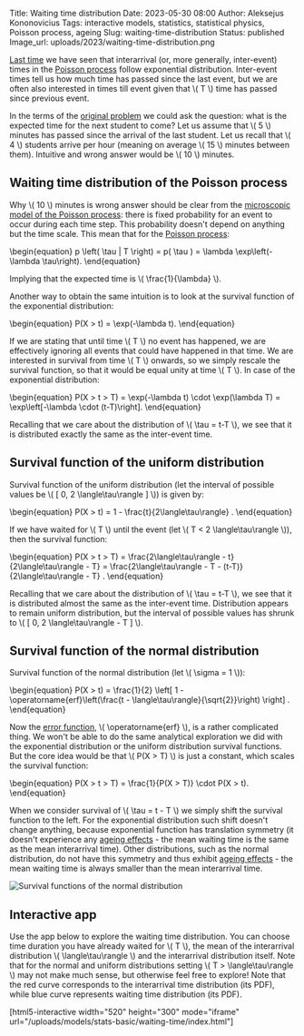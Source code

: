 Title: Waiting time distribution
Date: 2023-05-30 08:00
Author: Aleksejus Kononovicius
Tags: interactive models, statistics, statistical physics, Poisson process, ageing
Slug: waiting-time-distribution
Status: published
Image_url: uploads/2023/waiting-time-distribution.png

[Last time]({filename}/articles/2023/poisson-process-interarrival-times.md)
we have seen that interarrival (or, more generally, inter-event) times in
the [Poisson process](/tag/poisson-process/) follow exponential
distribution. Inter-event times tell us how much time has passed since the
last event, but we are often also interested in times till event given that
\\\( T \\\) time has passed since previous event.

In the terms of the [original
problem]({filename}/articles/2023/poisson-process.md) we could ask the
question: what is the expected time for the next student to come? Let us
assume that \\\( 5 \\\) minutes has passed since the arrival of the last
student. Let us recall that \\\( 4 \\\) students arrive per hour (meaning on
average \\\( 15 \\\) minutes between them). Intuitive and wrong answer
would be \\\( 10 \\\) minutes.
<!--more-->

## Waiting time distribution of the Poisson process

Why \\\( 10 \\\) minutes is wrong answer should be clear from the
[microscopic model of the Poisson
process]({filename}/articles/2023/poisson-process-interarrival-times.md):
there is fixed probability for an event to occur during each time step. This
probability doesn't depend on anything but the time scale. This mean that
for the [Poisson process](/tag/poisson-process/):

\begin{equation}
p \left( \tau | T \right) = p( \tau ) = \lambda \exp\left(- \lambda \tau\right).
\end{equation}

Implying that the expected time is \\\( \frac{1}{\lambda} \\\).

Another way to obtain the same intuition is to look at the survival function
of the exponential distribution:

\begin{equation}
P(X > t) = \exp(-\lambda t).
\end{equation}

If we are stating that until time \\\( T \\\) no event has happened, we are
effectively ignoring all events that could have happened in that time. We
are interested in survival from time \\\( T \\\) onwards, so we simply
rescale the survival function, so that it would be equal unity at time
\\\( T \\\). In case of the exponential distribution:

\begin{equation}
P(X > t > T) = \exp(-\lambda t) \cdot \exp(\lambda T)
    = \exp\left[-\lambda \cdot (t-T)\right].
\end{equation}

Recalling that we care about the distribution of \\\( \tau = t-T \\\), we
see that it is distributed exactly the same as the inter-event time.

## Survival function of the uniform distribution

Survival function of the uniform distribution (let the interval of possible
values be \\\( [ 0, 2 \langle\tau\rangle ] \\\)) is given by:

\begin{equation}
P(X > t) = 1 - \frac{t}{2\langle\tau\rangle} .
\end{equation}

If we have waited for \\\( T \\\) until the event (let
\\\( T < 2 \langle\tau\rangle \\\)), then the survival function:

\begin{equation}
P(X > t > T) = \frac{2\langle\tau\rangle - t}{2\langle\tau\rangle - T}
    = \frac{2\langle\tau\rangle - T - (t-T)}{2\langle\tau\rangle - T} .
\end{equation}

Recalling that we care about the distribution of \\\( \tau = t-T \\\), we
see that it is distributed almost the same as the inter-event time.
Distribution appears to remain uniform distribution, but the interval of
possible values has shrunk to \\\( [ 0, 2 \langle\tau\rangle - T ] \\\).

## Survival function of the normal distribution

Survival function of the normal distribution (let \\\( \sigma = 1 \\\)):

\begin{equation}
P(X > t) = \frac{1}{2} \left[ 1 - \operatorname{erf}\left(\frac{t - \langle\tau\rangle}{\sqrt{2}}\right) \right] .
\end{equation}

Now the [error function](https://en.wikipedia.org/wiki/Error_function),
\\\( \operatorname{erf} \\\), is a rather complicated thing. We won't be
able to do the same analytical exploration we did with the exponential
distribution or the uniform distribution survival functions. But the core
idea would be that \\\( P(X > T) \\\) is just a constant, which scales the
survival function:

\begin{equation}
P(X > t > T) = \frac{1}{P(X > T)} \cdot P(X > t).
\end{equation}

When we consider survival of \\\( \tau = t - T \\\) we simply shift the
survival function to the left. For the exponential distribution such shift
doesn't change anything, because exponential function has translation
symmetry (it doesn't experience any [ageing effects](/tag/ageing/) -
the mean waiting time is the same as the mean interarrival time). Other
distributions, such as the normal distribution, do not have this symmetry
and thus exhibit [ageing effects](/tag/ageing/) - the mean waiting
time is always smaller than the mean interarrival time.

![Survival functions of the normal
distribution]({static}/uploads/2023/waiting-time-distribution.png
"Survival functions of the normal distribution.")

## Interactive app

Use the app below to explore the waiting time distribution. You can choose
time duration you have already waited for \\\( T \\\), the mean of the
interarrival distribution \\\( \langle\tau\rangle \\\) and the interarrival
distribution itself.  Note that for the normal and uniform distributions
setting \\\( T > \langle\tau\rangle \\\) may not make much sense, but
otherwise feel free to explore!
Note that the red curve corresponds to the interarrival time distribution
(its PDF), while blue curve represents waiting time distribution (its PDF).

[html5-interactive width="520" height="300" mode="iframe"
url="/uploads/models/stats-basic/waiting-time/index.html"]
